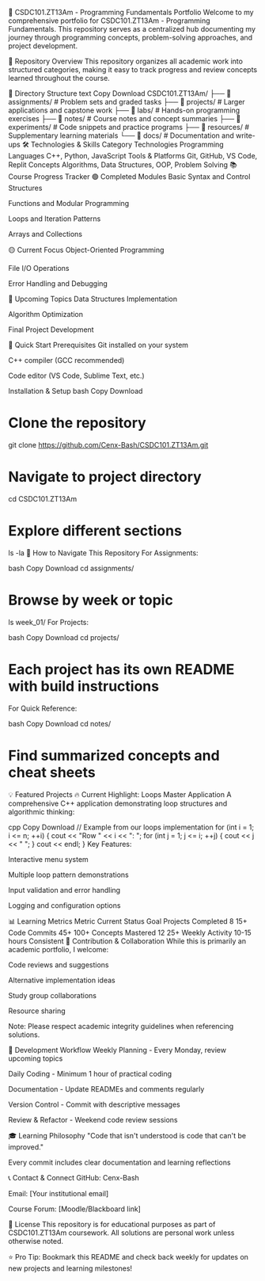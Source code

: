 📘 CSDC101.ZT13Am - Programming Fundamentals Portfolio
Welcome to my comprehensive portfolio for CSDC101.ZT13Am - Programming Fundamentals. This repository serves as a centralized hub documenting my journey through programming concepts, problem-solving approaches, and project development.

🎯 Repository Overview
This repository organizes all academic work into structured categories, making it easy to track progress and review concepts learned throughout the course.

📁 Directory Structure
text
Copy
Download
CSDC101.ZT13Am/
├── 📂 assignments/          # Problem sets and graded tasks
├── 📂 projects/            # Larger applications and capstone work
├── 📂 labs/               # Hands-on programming exercises
├── 📂 notes/              # Course notes and concept summaries
├── 📂 experiments/        # Code snippets and practice programs
├── 📂 resources/          # Supplementary learning materials
└── 📂 docs/              # Documentation and write-ups
🛠️ Technologies & Skills
Category	Technologies
Programming Languages	C++, Python, JavaScript
Tools & Platforms	Git, GitHub, VS Code, Replit
Concepts	Algorithms, Data Structures, OOP, Problem Solving
📚 Course Progress Tracker
🟢 Completed Modules
Basic Syntax and Control Structures

Functions and Modular Programming

Loops and Iteration Patterns

Arrays and Collections

🟡 Current Focus
Object-Oriented Programming

File I/O Operations

Error Handling and Debugging

🔴 Upcoming Topics
Data Structures Implementation

Algorithm Optimization

Final Project Development

🚀 Quick Start
Prerequisites
Git installed on your system

C++ compiler (GCC recommended)

Code editor (VS Code, Sublime Text, etc.)

Installation & Setup
bash
Copy
Download
# Clone the repository
git clone https://github.com/Cenx-Bash/CSDC101.ZT13Am.git

# Navigate to project directory
cd CSDC101.ZT13Am

# Explore different sections
ls -la
📖 How to Navigate This Repository
For Assignments:

bash
Copy
Download
cd assignments/
# Browse by week or topic
ls week_01/
For Projects:

bash
Copy
Download
cd projects/
# Each project has its own README with build instructions
For Quick Reference:

bash
Copy
Download
cd notes/
# Find summarized concepts and cheat sheets
💡 Featured Projects
🔥 Current Highlight: Loops Master Application
A comprehensive C++ application demonstrating loop structures and algorithmic thinking:

cpp
Copy
Download
// Example from our loops implementation
for (int i = 1; i <= n; ++i) {
    cout << "Row " << i << ": ";
    for (int j = 1; j <= i; ++j) {
        cout << j << " ";
    }
    cout << endl;
}
Key Features:

Interactive menu system

Multiple loop pattern demonstrations

Input validation and error handling

Logging and configuration options

📊 Learning Metrics
Metric	Current Status	Goal
Projects Completed	8	15+
Code Commits	45+	100+
Concepts Mastered	12	25+
Weekly Activity	10-15 hours	Consistent
🤝 Contribution & Collaboration
While this is primarily an academic portfolio, I welcome:

Code reviews and suggestions

Alternative implementation ideas

Study group collaborations

Resource sharing

Note: Please respect academic integrity guidelines when referencing solutions.

📅 Development Workflow
Weekly Planning - Every Monday, review upcoming topics

Daily Coding - Minimum 1 hour of practical coding

Documentation - Update READMEs and comments regularly

Version Control - Commit with descriptive messages

Review & Refactor - Weekend code review sessions

🎓 Learning Philosophy
"Code that isn't understood is code that can't be improved."

Every commit includes clear documentation and learning reflections

📞 Contact & Connect
GitHub: Cenx-Bash

Email: [Your institutional email]

Course Forum: [Moodle/Blackboard link]

📜 License
This repository is for educational purposes as part of CSDC101.ZT13Am coursework.
All solutions are personal work unless otherwise noted.

⭐ Pro Tip: Bookmark this README and check back weekly for updates on new projects and learning milestones!
